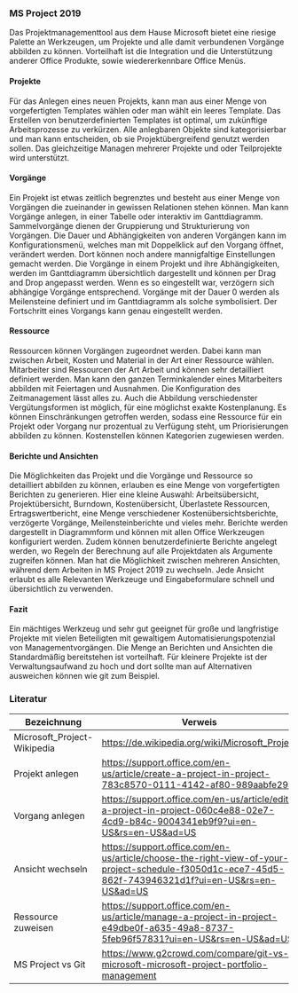 ### MS Project 2019

Das Projektmanagementtool aus dem Hause Microsoft bietet eine riesige Palette an Werkzeugen, um Projekte und alle damit verbundenen Vorgänge abbilden zu können. Vorteilhaft ist die Integration und die Unterstützung anderer Office Produkte, sowie wiedererkennbare Office Menüs.  

#### Projekte

Für das Anlegen eines neuen Projekts, kann man aus einer Menge von vorgefertigten Templates wählen oder man wählt ein leeres Template. Das Erstellen von benutzerdefinierten Templates ist optimal, um zukünftige Arbeitsprozesse zu verkürzen. Alle anlegbaren Objekte sind kategorisierbar und man kann entscheiden, ob sie Projektübergreifend genutzt werden sollen. Das gleichzeitige Managen mehrerer Projekte und oder Teilprojekte wird unterstützt.

#### Vorgänge 

Ein Projekt ist etwas zeitlich begrenztes und besteht aus einer Menge von Vorgängen die zueinander in gewissen Relationen stehen können. Man kann Vorgänge anlegen, in einer Tabelle oder interaktiv im Ganttdiagramm. Sammelvorgänge dienen der Gruppierung und Strukturierung von Vorgängen. Die Dauer und Abhängigkeiten von anderen Vorgängen kann im Konfigurationsmenü, welches man mit Doppelklick auf den Vorgang öffnet, verändert werden. Dort können noch andere mannigfaltige Einstellungen gemacht werden. Die Vorgänge in einem Projekt und ihre Abhängigkeiten, werden im Ganttdiagramm übersichtlich dargestellt und können per Drag and Drop angepasst werden. Wenn es so eingestellt war, verzögern sich abhängige Vorgänge entsprechend. Vorgänge mit der Dauer 0 werden als Meilensteine definiert und im Ganttdiagramm als solche symbolisiert. Der Fortschritt eines Vorgangs kann genau eingestellt werden.

#### Ressource

Ressourcen können Vorgängen zugeordnet werden. Dabei kann man zwischen Arbeit, Kosten und Material in der Art einer Ressource wählen. Mitarbeiter sind Ressourcen der Art Arbeit und können sehr detailliert definiert werden. Man kann den ganzen Terminkalender eines Mitarbeiters abbilden mit Feiertagen und Ausnahmen. Die Konfiguration des Zeitmanagement lässt alles zu. Auch die Abbildung verschiedenster Vergütungsformen ist möglich, für eine möglichst exakte Kostenplanung. Es können Einschränkungen getroffen werden, sodass eine Ressource für ein Projekt oder Vorgang nur prozentual zu Verfügung steht, um Priorisierungen abbilden zu können. Kostenstellen können Kategorien zugewiesen werden.

#### Berichte und Ansichten

Die Möglichkeiten das Projekt und die Vorgänge und Ressource so detailliert abbilden zu können, erlauben es eine Menge von vorgefertigten Berichten zu generieren. Hier eine kleine Auswahl: Arbeitsübersicht, Projektübersicht, Burndown, Kostenübersicht, Überlastete Ressourcen, Ertragswertbericht, eine Menge verschiedener Kostenübersichtsberichte, verzögerte Vorgänge, Meilensteinberichte und vieles mehr. Berichte werden dargestellt in Diagrammform und können mit allen Office Werkzeugen konfiguriert werden. Zudem können benutzerdefinierte Berichte angelegt werden, wo Regeln der Berechnung auf alle Projektdaten als Argumente zugreifen können.  Man hat die Möglichkeit zwischen mehreren Ansichten, während dem Arbeiten in MS Project 2019 zu wechseln. Jede Ansicht erlaubt es alle Relevanten Werkzeuge und Eingabeformulare schnell und übersichtlich zu verwenden.

#### Fazit 

Ein mächtiges Werkzeug und sehr gut geeignet für große und langfristige Projekte mit vielen Beteiligten mit gewaltigem Automatisierungspotenzial von Managementvorgängen. Die Menge an Berichten und Ansichten die Standardmäßig bereitstehen ist vorteilhaft. Für kleinere Projekte ist der Verwaltungsaufwand zu hoch und dort sollte man auf Alternativen ausweichen können wie git zum Beispiel.

### Literatur
Bezeichnung            | Verweis
-----------------------|---------------------------------------------------------------------------------------------------
Microsoft_Project-Wikipedia         | https://de.wikipedia.org/wiki/Microsoft_Project
Projekt anlegen        | https://support.office.com/en-us/article/create-a-project-in-project-783c8570-0111-4142-af80-989aabfe29af
Vorgang anlegen           | https://support.office.com/en-us/article/edit-a-project-in-project-060c4e88-02e7-4cd9-b84c-9004341eb9f9?ui=en-US&rs=en-US&ad=US
Ansicht wechseln        | https://support.office.com/en-us/article/choose-the-right-view-of-your-project-schedule-f3050d1c-ece7-45d5-862f-743946321d1f?ui=en-US&rs=en-US&ad=US
Ressource zuweisen |https://support.office.com/en-us/article/manage-a-project-in-project-e49dbe0f-a635-49a8-8737-5feb96f57831?ui=en-US&rs=en-US&ad=US
MS Project vs Git            | https://www.g2crowd.com/compare/git-vs-microsoft-microsoft-project-portfolio-management


[Jira-Wikipedia]: https://de.wikipedia.org/wiki/Jira_(Software)
[Jira-Projekte]: https://confluence.atlassian.com/adminjiraserver/defining-a-project-938847066.html
[Jira-Issues]: https://confluence.atlassian.com/jira064/what-is-an-issue-720416138.html
[Jira-Workflows]: https://confluence.atlassian.com/adminjiraserver072/working-with-workflows-828787890.html
[Jira-Workflow-Schemata]: https://confluence.atlassian.com/adminjiraserver073/configuring-workflow-schemes-861253569.html
[Jira-Boards]: https://confluence.atlassian.com/jirasoftwarecloud/what-is-a-board-764477964.html
[Jira-Berichte]: https://confluence.atlassian.com/jirasoftwarecloud/reporting-764478415.html
[Jira-Burndown-Chart]: https://confluence.atlassian.com/jirasoftwarecloud/burndown-chart-777002653.html
